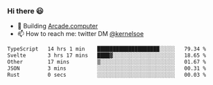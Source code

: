 ### Hi there 😃

- 🔨 Building [Arcade.computer](https://arcade.computer)
- 📫 How to reach me: twitter DM [@kernelsoe](https://twitter.com/kernelsoe)

<!--START_SECTION:waka-->

```txt
TypeScript   14 hrs 1 min    ████████████████████░░░░░   79.34 %
Svelte       3 hrs 17 mins   ████▓░░░░░░░░░░░░░░░░░░░░   18.65 %
Other        17 mins         ▒░░░░░░░░░░░░░░░░░░░░░░░░   01.67 %
JSON         3 mins          ░░░░░░░░░░░░░░░░░░░░░░░░░   00.31 %
Rust         0 secs          ░░░░░░░░░░░░░░░░░░░░░░░░░   00.03 %
```

<!--END_SECTION:waka-->

